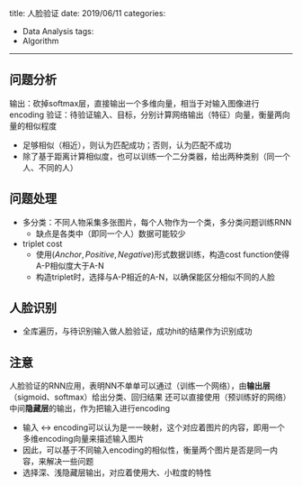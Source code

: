 title: 人脸验证
date: 2019/06/11
categories:
- Data Analysis
tags:
- Algorithm
---


## 问题分析

输出：砍掉softmax层，直接输出一个多维向量，相当于对输入图像进行encoding
验证：待验证输入、目标，分别计算网络输出（特征）向量，衡量两向量的相似程度
  - 足够相似（相近），则认为匹配成功；否则，认为匹配不成功
  - 除了基于距离计算相似度，也可以训练一个二分类器，给出两种类别（同一个人、不同的人）


## 问题处理

- 多分类：不同人物采集多张图片，每个人物作为一个类，多分类问题训练RNN
  - 缺点是各类中（即同一个人）数据可能较少
- triplet cost
  - 使用$(Anchor, Positive, Negative)$形式数据训练，构造cost function使得A-P相似度大于A-N
  - 构造triplet时，选择与A-P相近的A-N，以确保能区分相似不同的人脸


## 人脸识别

- 全库遍历，与待识别输入做人脸验证，成功hit的结果作为识别成功


## 注意

人脸验证的RNN应用，表明NN不单单可以通过（训练一个网络），由**输出层**（sigmoid、softmax）给出分类、回归结果
还可以直接使用（预训练好的网络）中间**隐藏层**的输出，作为把输入进行encoding
  - 输入 <-> encoding可以认为是一一映射，这个对应着图片的内容，即用一个多维encoding向量来描述输入图片
  - 因此，可以基于不同输入encoding的相似性，衡量两个图片是否是同一内容，来解决一些问题
  - 选择深、浅隐藏层输出，对应着使用大、小粒度的特性





